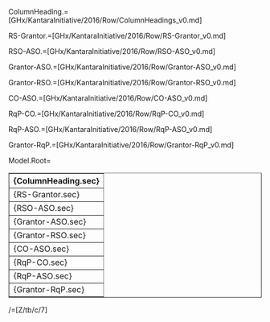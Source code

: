 ColumnHeading.=[GHx/KantaraInitiative/2016/Row/ColumnHeadings_v0.md]

RS-Grantor.=[GHx/KantaraInitiative/2016/Row/RS-Grantor_v0.md]

RSO-ASO.=[GHx/KantaraInitiative/2016/Row/RSO-ASO_v0.md]

Grantor-ASO.=[GHx/KantaraInitiative/2016/Row/Grantor-ASO_v0.md]

Grantor-RSO.=[GHx/KantaraInitiative/2016/Row/Grantor-RSO_v0.md]

CO-ASO.=[GHx/KantaraInitiative/2016/Row/CO-ASO_v0.md]

RqP-CO.=[GHx/KantaraInitiative/2016/Row/RqP-CO_v0.md]

RqP-ASO.=[GHx/KantaraInitiative/2016/Row/RqP-ASO_v0.md]

Grantor-RqP.=[GHx/KantaraInitiative/2016/Row/Grantor-RqP_v0.md]

Model.Root=<table border=1><tr><th>{ColumnHeading.sec}</th></tr><tr><td>{RS-Grantor.sec}</td></tr><tr><td>{RSO-ASO.sec}</td></tr><tr><td>{Grantor-ASO.sec}</td></tr><tr><td>{Grantor-RSO.sec}</td></tr><tr><td>{CO-ASO.sec}</td></tr><tr><td>{RqP-CO.sec}</td></tr><tr><td>{RqP-ASO.sec}</td></tr><tr><td>{Grantor-RqP.sec}</td></tr></table>

/=[Z/tb/c/7]